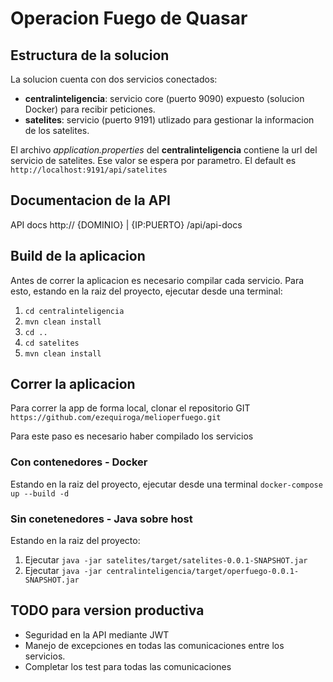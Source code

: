 # Operacion Fuego de Quasar

## Estructura de la solucion

La solucion cuenta con dos servicios conectados:

- **centralinteligencia**: servicio core (puerto 9090) expuesto (solucion Docker) para recibir peticiones.
- **satelites**: servicio (puerto 9191) utlizado para gestionar la informacion de los satelites.

El archivo *application.properties* del **centralinteligencia** contiene la url del servicio de satelites. Ese valor se espera por parametro. El default es `http://localhost:9191/api/satelites`

## Documentacion de la API

API docs http:// \{DOMINIO\} | \{IP:PUERTO\} /api/api-docs

## Build de la aplicacion

Antes de correr la aplicacion es necesario compilar cada servicio. Para esto, estando en la raiz del proyecto, ejecutar desde una terminal:
1. `cd centralinteligencia`
2. `mvn clean install`
3. `cd ..`
4. `cd satelites`
5. `mvn clean install`

## Correr la aplicacion

Para correr la app de forma local, clonar el repositorio GIT `https://github.com/ezequiroga/melioperfuego.git`

Para este paso es necesario haber compilado los servicios

### Con contenedores - Docker

Estando en la raiz del proyecto, ejecutar desde una terminal `docker-compose up --build -d`

### Sin conetenedores - Java sobre host

Estando en la raiz del proyecto:
1. Ejecutar `java -jar satelites/target/satelites-0.0.1-SNAPSHOT.jar`
2. Ejecutar `java -jar centralinteligencia/target/operfuego-0.0.1-SNAPSHOT.jar`

## TODO para version productiva
- Seguridad en la API mediante JWT
- Manejo de excepciones en todas las comunicaciones entre los servicios.
- Completar los test para todas las comunicaciones